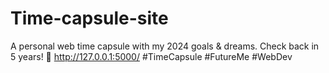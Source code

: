 # Time-capsule-site
A personal web time capsule with my 2024 goals &amp; dreams. Check back in 5 years! 🔗 http://127.0.0.1:5000/ #TimeCapsule #FutureMe #WebDev
